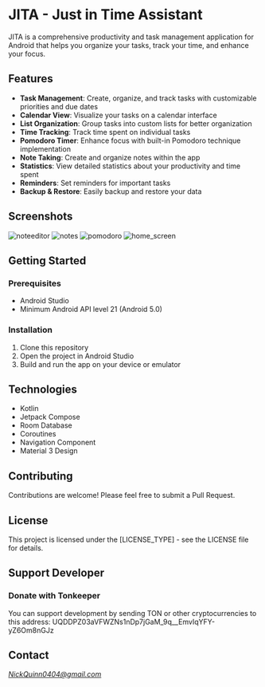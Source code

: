 # JITA - Just in Time Assistant

JITA is a comprehensive productivity and task management application for Android that helps you organize your tasks, track your time, and enhance your focus.

## Features

- **Task Management**: Create, organize, and track tasks with customizable priorities and due dates
- **Calendar View**: Visualize your tasks on a calendar interface
- **List Organization**: Group tasks into custom lists for better organization
- **Time Tracking**: Track time spent on individual tasks
- **Pomodoro Timer**: Enhance focus with built-in Pomodoro technique implementation
- **Note Taking**: Create and organize notes within the app
- **Statistics**: View detailed statistics about your productivity and time spent
- **Reminders**: Set reminders for important tasks
- **Backup & Restore**: Easily backup and restore your data

## Screenshots
![noteeditor](https://github.com/user-attachments/assets/24a739f6-534a-4b4e-b81b-b3b0ab2db17b)
![notes](https://github.com/user-attachments/assets/6feecbe8-7c63-4840-b1ca-a7d950ddd8e9)
![pomodoro](https://github.com/user-attachments/assets/84cf67cf-e601-4df1-accf-ffe7d5c4b8bb)
![home_screen](https://github.com/user-attachments/assets/87c85bbd-b9d2-4201-a621-dd4bff39e212)

## Getting Started

### Prerequisites

- Android Studio
- Minimum Android API level 21 (Android 5.0)

### Installation

1. Clone this repository
2. Open the project in Android Studio
3. Build and run the app on your device or emulator

## Technologies

- Kotlin
- Jetpack Compose
- Room Database
- Coroutines
- Navigation Component
- Material 3 Design

## Contributing

Contributions are welcome! Please feel free to submit a Pull Request.

## License

This project is licensed under the [LICENSE_TYPE] - see the LICENSE file for details.

## Support Developer

### Donate with Tonkeeper

You can support development by sending TON or other cryptocurrencies to this address:
UQDDPZ03aVFWZNs1nDp7jGaM_9q__EmvIqYFY-yZ6Om8nGJz

## Contact

*NickQuinn0404@gmail.com* 
